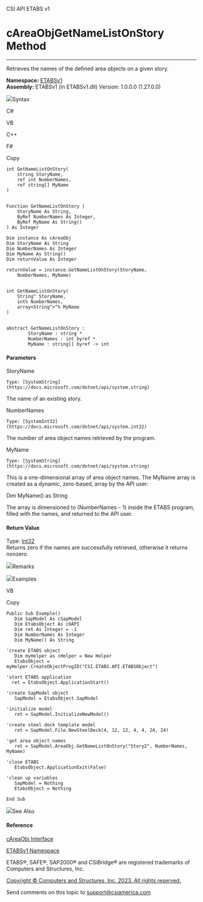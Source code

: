 ﻿

CSI API ETABS v1

# cAreaObjGetNameListOnStory Method  
  
---  
  
Retrieves the names of the defined area objects on a given story.

**Namespace:** [ETABSv1](2780f1b8-2033-5289-2298-1cdb2a7508d9.htm)  
**Assembly:** ETABSv1 (in ETABSv1.dll) Version: 1.0.0.0 (1.27.0.0)

![](../icons/SectionExpanded.png)Syntax

C#

VB

C++

F#

Copy

    
    
    int GetNameListOnStory(
    	string StoryName,
    	ref int NumberNames,
    	ref string[] MyName
    )
    
    
    Function GetNameListOnStory ( 
    	StoryName As String,
    	ByRef NumberNames As Integer,
    	ByRef MyName As String()
    ) As Integer
    
    Dim instance As cAreaObj
    Dim StoryName As String
    Dim NumberNames As Integer
    Dim MyName As String()
    Dim returnValue As Integer
    
    returnValue = instance.GetNameListOnStory(StoryName, 
    	NumberNames, MyName)
    
    
    int GetNameListOnStory(
    	String^ StoryName, 
    	int% NumberNames, 
    	array<String^>^% MyName
    )
    
    
    abstract GetNameListOnStory : 
            StoryName : string * 
            NumberNames : int byref * 
            MyName : string[] byref -> int 
    

#### Parameters

StoryName

    Type: [SystemString](https://docs.microsoft.com/dotnet/api/system.string)  
The name of an existing story.

NumberNames

    Type: [SystemInt32](https://docs.microsoft.com/dotnet/api/system.int32)  
The number of area object names retrieved by the program.

MyName

    Type: [SystemString](https://docs.microsoft.com/dotnet/api/system.string)  
This is a one-dimensional array of area object names. The MyName array is
created as a dynamic, zero-based, array by the API user:

Dim MyName() as String

The array is dimensioned to (NumberNames – 1) inside the ETABS program, filled
with the names, and returned to the API user.

#### Return Value

Type: [Int32](https://docs.microsoft.com/dotnet/api/system.int32)  
Returns zero if the names are successfully retrieved, otherwise it returns
nonzero.

![](../icons/SectionExpanded.png)Remarks

![](../icons/SectionExpanded.png)Examples

VB

Copy

    
    
    Public Sub Example()
       Dim SapModel As cSapModel
       Dim EtabsObject As cOAPI
       Dim ret As Integer = -1
       Dim NumberNames As Integer
       Dim MyName() As String
    
    'create ETABS object
       Dim myHelper as cHelper = New Helper
       EtabsObject = myHelper.CreateObjectProgID("CSI.ETABS.API.ETABSObject")
    
    'start ETABS application
      ret = EtabsObject.ApplicationStart()
    
    'create SapModel object
       SapModel = EtabsObject.SapModel
    
    'initialize model
       ret = SapModel.InitializeNewModel()
    
    'create steel deck template model
       ret = SapModel.File.NewSteelDeck(4, 12, 12, 4, 4, 24, 24)
    
    'get area object names
       ret = SapModel.AreaObj.GetNameListOnStory("Story2", NumberNames, MyName)
    
    'close ETABS
       EtabsObject.ApplicationExit(False)
    
    'clean up variables
       SapModel = Nothing
       EtabsObject = Nothing
    
    End Sub

![](../icons/SectionExpanded.png)See Also

#### Reference

[cAreaObj Interface](2cda9b42-232e-6821-8caa-dc87fd84fed0.htm)

[ETABSv1 Namespace](2780f1b8-2033-5289-2298-1cdb2a7508d9.htm)

ETABS®, SAFE®, SAP2000® and CSiBridge® are registered trademarks of Computers
and Structures, Inc.  

[Copyright © Computers and Structures, Inc. 2023. All rights
reserved.](http://www.csiamerica.com)

Send comments on this topic to
[support@csiamerica.com](mailto:support%40csiamerica.com?Subject=CSI%20API%20ETABS%20v1)

